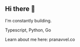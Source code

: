 ## Hi there 👋

I'm constantly building. 

Typescript, Python, Go

Learn about me here: pranavvel.co

